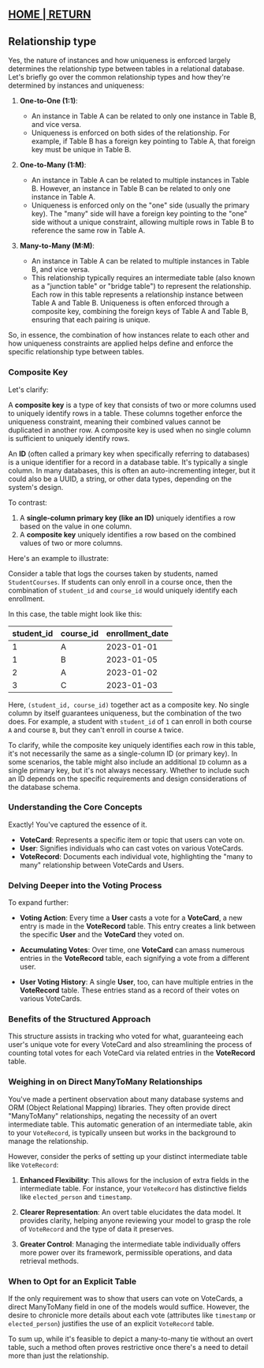 ## [HOME | RETURN](https://github.com/plexoio/musa/blob/main/documentation/readme/erd/erd.md)

## Relationship type

Yes, the nature of instances and how uniqueness is enforced largely determines the relationship type between tables in a relational database. Let's briefly go over the common relationship types and how they're determined by instances and uniqueness:

1. **One-to-One (1:1)**:
    - An instance in Table A can be related to only one instance in Table B, and vice versa.
    - Uniqueness is enforced on both sides of the relationship. For example, if Table B has a foreign key pointing to Table A, that foreign key must be unique in Table B.

2. **One-to-Many (1:M)**:
    - An instance in Table A can be related to multiple instances in Table B. However, an instance in Table B can be related to only one instance in Table A.
    - Uniqueness is enforced only on the "one" side (usually the primary key). The "many" side will have a foreign key pointing to the "one" side without a unique constraint, allowing multiple rows in Table B to reference the same row in Table A.

3. **Many-to-Many (M:M)**:
    - An instance in Table A can be related to multiple instances in Table B, and vice versa.
    - This relationship typically requires an intermediate table (also known as a "junction table" or "bridge table") to represent the relationship. Each row in this table represents a relationship instance between Table A and Table B. Uniqueness is often enforced through a composite key, combining the foreign keys of Table A and Table B, ensuring that each pairing is unique.

So, in essence, the combination of how instances relate to each other and how uniqueness constraints are applied helps define and enforce the specific relationship type between tables.

### Composite Key

Let's clarify:

A **composite key** is a type of key that consists of two or more columns used to uniquely identify rows in a table. These columns together enforce the uniqueness constraint, meaning their combined values cannot be duplicated in another row. A composite key is used when no single column is sufficient to uniquely identify rows.

An **ID** (often called a primary key when specifically referring to databases) is a unique identifier for a record in a database table. It's typically a single column. In many databases, this is often an auto-incrementing integer, but it could also be a UUID, a string, or other data types, depending on the system's design.

To contrast:

1. A **single-column primary key (like an ID)** uniquely identifies a row based on the value in one column.
2. A **composite key** uniquely identifies a row based on the combined values of two or more columns.

Here's an example to illustrate:

Consider a table that logs the courses taken by students, named `StudentCourses`. If students can only enroll in a course once, then the combination of `student_id` and `course_id` would uniquely identify each enrollment.

In this case, the table might look like this:

| student_id | course_id | enrollment_date |
|------------|-----------|-----------------|
| 1          | A         | 2023-01-01      |
| 1          | B         | 2023-01-05      |
| 2          | A         | 2023-01-02      |
| 3          | C         | 2023-01-03      |

Here, `(student_id, course_id)` together act as a composite key. No single column by itself guarantees uniqueness, but the combination of the two does. For example, a student with `student_id` of `1` can enroll in both course `A` and course `B`, but they can't enroll in course `A` twice.

To clarify, while the composite key uniquely identifies each row in this table, it's not necessarily the same as a single-column ID (or primary key). In some scenarios, the table might also include an additional `ID` column as a single primary key, but it's not always necessary. Whether to include such an ID depends on the specific requirements and design considerations of the database schema.

### Understanding the Core Concepts

Exactly! You've captured the essence of it.

- **VoteCard**: Represents a specific item or topic that users can vote on.
- **User**: Signifies individuals who can cast votes on various VoteCards.
- **VoteRecord**: Documents each individual vote, highlighting the "many to many" relationship between VoteCards and Users.

### Delving Deeper into the Voting Process

To expand further:

- **Voting Action**: Every time a **User** casts a vote for a **VoteCard**, a new entry is made in the **VoteRecord** table. This entry creates a link between the specific **User** and the **VoteCard** they voted on.
  
- **Accumulating Votes**: Over time, one **VoteCard** can amass numerous entries in the **VoteRecord** table, each signifying a vote from a different user.
  
- **User Voting History**: A single **User**, too, can have multiple entries in the **VoteRecord** table. These entries stand as a record of their votes on various VoteCards.

### Benefits of the Structured Approach

This structure assists in tracking who voted for what, guaranteeing each user's unique vote for every VoteCard and also streamlining the process of counting total votes for each VoteCard via related entries in the **VoteRecord** table.

### Weighing in on Direct ManyToMany Relationships

You've made a pertinent observation about many database systems and ORM (Object Relational Mapping) libraries. They often provide direct "ManyToMany" relationships, negating the necessity of an overt intermediate table. This automatic generation of an intermediate table, akin to your `VoteRecord`, is typically unseen but works in the background to manage the relationship.

However, consider the perks of setting up your distinct intermediate table like `VoteRecord`:

1. **Enhanced Flexibility**: This allows for the inclusion of extra fields in the intermediate table. For instance, your `VoteRecord` has distinctive fields like `elected_person` and `timestamp`.
 
2. **Clearer Representation**: An overt table elucidates the data model. It provides clarity, helping anyone reviewing your model to grasp the role of `VoteRecord` and the type of data it preserves.

3. **Greater Control**: Managing the intermediate table individually offers more power over its framework, permissible operations, and data retrieval methods.

### When to Opt for an Explicit Table

If the only requirement was to show that users can vote on VoteCards, a direct ManyToMany field in one of the models would suffice. However, the desire to chronicle more details about each vote (attributes like `timestamp` or `elected_person`) justifies the use of an explicit `VoteRecord` table.

To sum up, while it's feasible to depict a many-to-many tie without an overt table, such a method often proves restrictive once there's a need to detail more than just the relationship.